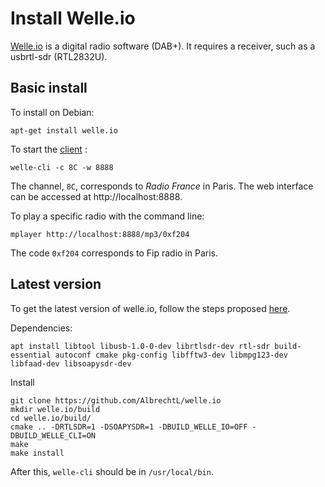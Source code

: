 # Install Welle.io

[Welle.io](https://www.welle.io/) is a digital radio software (DAB+). It requires a receiver, such as a usbrtl-sdr (RTL2832U).

## Basic install

To install on Debian:

```console
apt-get install welle.io
```

To start the [client](https://github.com/AlbrechtL/welle.io#usage-of-welle-cli) :

```console
welle-cli -c 8C -w 8888
```

The channel, `8C`, corresponds to *Radio France* in Paris. The web interface can be accessed at http://localhost:8888.

To play a specific radio with the command line:

```console
mplayer http://localhost:8888/mp3/0xf204
```
The code `0xf204` corresponds to Fip radio in Paris.

## Latest version

To get the latest version of welle.io, follow the steps proposed [here](http://ale.cx/ALEX/category/tinkering/).

Dependencies:
```console
apt install libtool libusb-1.0-0-dev librtlsdr-dev rtl-sdr build-essential autoconf cmake pkg-config libfftw3-dev libmpg123-dev libfaad-dev libsoapysdr-dev
```

Install
```console
git clone https://github.com/AlbrechtL/welle.io
mkdir welle.io/build
cd welle.io/build/
cmake .. -DRTLSDR=1 -DSOAPYSDR=1 -DBUILD_WELLE_IO=OFF -DBUILD_WELLE_CLI=ON
make
make install
```
After this, `welle-cli` should be in `/usr/local/bin`.
